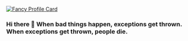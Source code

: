 [![Fancy Profile Card](https://fancy-readme-stats.vercel.app/api?username=maflend&theme=red_rain&footer=.net%20developer&show_icons=true&title=Maflend&include_all_commits=true&show_icons=true)](https://github.com/maximjsx/fancy-readme-stats)

### Hi there 👋 When bad things happen, exceptions get thrown. When exceptions get thrown, people die.

<!--
**Maflend/Maflend** is a ✨ _special_ ✨ repository because its `README.md` (this file) appears on your GitHub profile.

Here are some ideas to get you started:

- 🔭 I’m currently working on ...
- 🌱 I’m currently learning ...
- 👯 I’m looking to collaborate on ...
- 🤔 I’m looking for help with ...
- 💬 Ask me about ...
- 📫 How to reach me: ...
- 😄 Pronouns: ...
- ⚡ Fun fact: ...
-->
